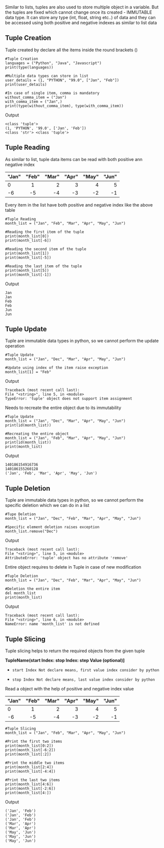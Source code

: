 Similar to lists, tuples are also used to store multiple object in a variable. But the tuples are fixed which cannot change once its created - IMMUTABLE data type.
It can store any type (int, float, string etc..) of data and they can be accessed using both positive and negative indexes as similar to list data

## **Tuple Creation**
Tuple created by declare all the items inside the round brackets ()

    #Tuple Creation
    languages = ("Python", "Java", "Javascript")
    print(type(languages))

    #Multiple data types can store in list
    user_details = (1, "PYTHON", "99.0", ["Jan", "Feb"])
    print(user_details)

    #In case of single item, comma is mandatory
    without_comma_item = ("Jan")
    with_comma_item = ("Jan",)
    print(type(without_comma_item), type(with_comma_item))

 Output

    <class 'tuple'>
    (1, 'PYTHON', '99.0', ['Jan', 'Feb'])
    <class 'str'> <class 'tuple'>

## **Tuple Reading**
As similar to list, tuple data items can be read with both positive ann negative index

| "Jan"  | "Feb"  | "Mar"  | "Apr"  | "May"  | "Jun"  |
| :--|:--:| --:| --:| --:| --:|
| 0  | 1  | 2  | 3  | 4  | 5  |
| -6 | -5 | -4 | -3 | -2 | -1 |

Every item in the list have both positive and negative index like the above table

    #Tuple Reading
    month_list = ("Jan", "Feb", "Mar", "Apr", "May", "Jun")

    #Reading the first item of the tuple
    print(month_list[0])
    print(month_list[-6])

    #Reading the second item of the tuple
    print(month_list[1])
    print(month_list[-5])

    #Reading the last item of the tuple
    print(month_list[5])
    print(month_list[-1])

 Output

    Jan
    Jan
    Feb
    Feb
    Jun
    Jun

## **Tuple Update**
Tuple are immutable data types in python, so we cannot perform the update operation

    #Tuple Update
    month_list = ("Jan", "Dec", "Mar", "Apr", "May", "Jun")

    #Update using index of the item raise exception
    month_list[1] = "Feb"

 Output

    Traceback (most recent call last):
    File "<string>", line 5, in <module>
    TypeError: 'tuple' object does not support item assignment

Needs to recreate the entire object due to its immutability

    #Tuple Update
    month_list = ("Jan", "Dec", "Mar", "Apr", "May", "Jun")
    print(id(month_list))

    #Recreating the entire object
    month_list = ("Jan", "Feb", "Mar", "Apr", "May", "Jun")
    print(id(month_list))
    print(month_list)

 Output

    140186154916736
    140186155260128
    ('Jan', 'Feb', 'Mar', 'Apr', 'May', 'Jun')

## **Tuple Deletion**
Tuple are immutable data types in python, so we cannot perform the specific deletion which we can do in a list

    #Tupe Deletion
    month_list = ("Jan", "Dec", "Feb", "Mar", "Apr", "May", "Jun")

    #Specific element deletion raises exception
    month_list.remove("Dec")

 Output

    Traceback (most recent call last):
    File "<string>", line 5, in <module>
    AttributeError: 'tuple' object has no attribute 'remove'

Entire object requires to delete in Tuple in case of new modification

    #Tuple Deletion
    month_list = ("Jan", "Dec", "Feb", "Mar", "Apr", "May", "Jun")

    #Deletion the entire item
    del month_list
    print(month_list)

 Output

    Traceback (most recent call last):
    File "<string>", line 6, in <module>
    NameError: name 'month_list' is not defined

## **Tuple Slicing**
Tuple slicing helps to return the required objects from the given tuple

**TupleName(start Index: stop Index: step Value (optional)]**

* `start Index Not declare means, first value index consider by python`

* `stop Index Not declare means, last value index consider by python`

Read a object with the help of positive and negative index value

| "Jan"  | "Feb"  | "Mar"  | "Apr"  | "May"  | "Jun"  |
| :--|:--:| --:| --:| --:| --:|
| 0  | 1  | 2  | 3  | 4  | 5  |
| -6 | -5 | -4 | -3 | -2 | -1 |

    #Tuple Slicing
    month_list = ("Jan", "Feb", "Mar", "Apr", "May", "Jun")

    #Print the first two items
    print(month_list[0:2])
    print(month_list[-6:2])
    print(month_list[:2])

    #Print the middle two items
    print(month_list[2:4])
    print(month_list[-4:4])

    #Print the last two items
    print(month_list[4:6])
    print(month_list[-2:6])
    print(month_list[4:])

 Output

    ('Jan', 'Feb')
    ('Jan', 'Feb')
    ('Jan', 'Feb')
    ('Mar', 'Apr')
    ('Mar', 'Apr')
    ('May', 'Jun')
    ('May', 'Jun')
    ('May', 'Jun')